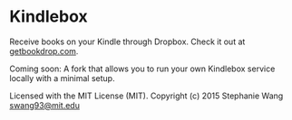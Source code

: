 Kindlebox
=================================

Receive books on your Kindle through Dropbox. Check it out at [getbookdrop.com](https://getbookdrop.com/start).

Coming soon: A fork that allows you to run your own Kindlebox service locally with a minimal setup.

Licensed with the MIT License (MIT). Copyright (c) 2015 Stephanie Wang <swang93@mit.edu>
